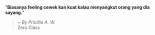 "**Biasanya feeling cewek kan kuat kalau menyangkut orang yang dia sayang.**"

> ~ _By Pricillia A. W._  
Zero Class
